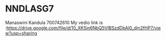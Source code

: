 # NNDLASG7
Manaswini Kandula
700742610
My vedio link is :https://drive.google.com/file/d/10_XK5in6NbQ5VlBSzdDbAI0_djn2fHP7/view?usp=sharing
